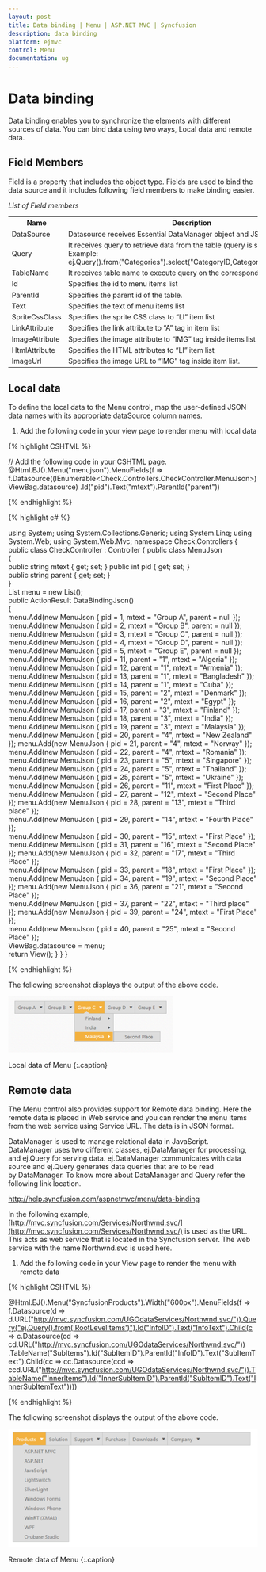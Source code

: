 ```yaml
---
layout: post
title: Data binding | Menu | ASP.NET MVC | Syncfusion
description: data binding
platform: ejmvc
control: Menu
documentation: ug
---
```


# Data binding

Data binding enables you to synchronize the elements with different sources of data. You can bind data using two ways, Local data and remote data. 

## Field Members

Field is a property that includes the object type. Fields are used to bind the data source and it includes following field members to make binding easier.

_List of Field members_

<table>
<tr>
<th>
Name</th><th>
Description</th></tr>
<tr>
<td>
DataSource</td><td>
Datasource receives Essential DataManager object and JSON object. </td></tr>
<tr>
<td>
Query</td><td>
It receives query to retrieve data from the table (query is same as SQL). Example:  ej.Query().from("Categories").select("CategoryID,CategoryName").take(3);</td></tr>
<tr>
<td>
TableName</td><td>
It receives table name to execute query on the corresponding table</td></tr>
<tr>
<td>
Id</td><td>
Specifies the id to menu items list</td></tr>
<tr>
<td>
ParentId</td><td>
Specifies the parent id of the table.</td></tr>
<tr>
<td>
Text</td><td>
Specifies the text of menu items list</td></tr>
<tr>
<td>
SpriteCssClass</td><td>
Specifies the sprite CSS class to “LI” item list</td></tr>
<tr>
<td>
LinkAttribute</td><td>
Specifies the link attribute to “A” tag in item list</td></tr>
<tr>
<td>
ImageAttribute</td><td>
Specifies the image attribute to “IMG” tag inside items list </td></tr>
<tr>
<td>
HtmlAttribute</td><td>
Specifies the HTML attributes to “LI” item list</td></tr>
<tr>
<td>
ImageUrl</td><td>
Specifies the image URL to “IMG” tag inside item list. </td></tr>
</table>

## Local data

To define the local data to the Menu control, map the user-defined JSON data names with its appropriate dataSource column names.

1. Add the following code in your view page to render menu with local data


{% highlight CSHTML %}

// Add the following code in your CSHTML page.
@Html.EJ().Menu("menujson").MenuFields(f => 
f.Datasource((IEnumerable<Check.Controllers.CheckController.MenuJson>)ViewBag.datasource)
.Id("pid").Text("mtext").ParentId("parent"))
	   
{% endhighlight %}

{% highlight c# %}

using System;
using System.Collections.Generic;
using System.Linq;
using System.Web;
using System.Web.Mvc;
namespace Check.Controllers
{
    public class CheckController : Controller 
	{
		public class MenuJson    
		{   
			public string mtext { get; set; } 
			public int pid { get; set; }  
			public string parent { get; set; }  
		}   
		List<MenuJson> menu = new List<MenuJson>();  
		public ActionResult DataBindingJson()    
		{          
			menu.Add(new MenuJson { pid = 1, mtext = "Group A", parent = null }); 
			menu.Add(new MenuJson { pid = 2, mtext = "Group B", parent = null });
            menu.Add(new MenuJson { pid = 3, mtext = "Group C", parent = null });  
			menu.Add(new MenuJson { pid = 4, mtext = "Group D", parent = null });  
			menu.Add(new MenuJson { pid = 5, mtext = "Group E", parent = null });  
			menu.Add(new MenuJson { pid = 11, parent = "1", mtext = "Algeria" });  
			menu.Add(new MenuJson { pid = 12, parent = "1", mtext = "Armenia" });   
			menu.Add(new MenuJson { pid = 13, parent = "1", mtext = "Bangladesh" }); 
			menu.Add(new MenuJson { pid = 14, parent = "1", mtext = "Cuba" });      
			menu.Add(new MenuJson { pid = 15, parent = "2", mtext = "Denmark" });   
			menu.Add(new MenuJson { pid = 16, parent = "2", mtext = "Egypt" });     
			menu.Add(new MenuJson { pid = 17, parent = "3", mtext = "Finland" });   
			menu.Add(new MenuJson { pid = 18, parent = "3", mtext = "India" });     
			menu.Add(new MenuJson { pid = 19, parent = "3", mtext = "Malaysia" });   
			menu.Add(new MenuJson { pid = 20, parent = "4", mtext = "New Zealand" });
            menu.Add(new MenuJson { pid = 21, parent = "4", mtext = "Norway" });      
			menu.Add(new MenuJson { pid = 22, parent = "4", mtext = "Romania" });     
			menu.Add(new MenuJson { pid = 23, parent = "5", mtext = "Singapore" });   
			menu.Add(new MenuJson { pid = 24, parent = "5", mtext = "Thailand" });      
			menu.Add(new MenuJson { pid = 25, parent = "5", mtext = "Ukraine" });     
			menu.Add(new MenuJson { pid = 26, parent = "11", mtext = "First Place" }); 
			menu.Add(new MenuJson { pid = 27, parent = "12", mtext = "Second Place" }); 
			menu.Add(new MenuJson { pid = 28, parent = "13", mtext = "Third place" });     
			menu.Add(new MenuJson { pid = 29, parent = "14", mtext = "Fourth Place" });  
			menu.Add(new MenuJson { pid = 30, parent = "15", mtext = "First Place" });    
			menu.Add(new MenuJson { pid = 31, parent = "16", mtext = "Second Place" }); 
			menu.Add(new MenuJson { pid = 32, parent = "17", mtext = "Third Place" });     
			menu.Add(new MenuJson { pid = 33, parent = "18", mtext = "First Place" });    
			menu.Add(new MenuJson { pid = 34, parent = "19", mtext = "Second Place" });
			menu.Add(new MenuJson { pid = 36, parent = "21", mtext = "Second Place" });   
			menu.Add(new MenuJson { pid = 37, parent = "22", mtext = "Third place" });
			menu.Add(new MenuJson { pid = 39, parent = "24", mtext = "First Place" });    
			menu.Add(new MenuJson { pid = 40, parent = "25", mtext = "Second Place" });   
			ViewBag.datasource = menu;  
			return View();
		} 
	}
}

{% endhighlight %}

The following screenshot displays the output of the above code.

![](Data-binding_images/Data-binding_img1.png)

Local data of Menu
{:.caption}

## Remote data

The Menu control also provides support for Remote data binding. Here the remote data is placed in Web service and you can render the menu items from the web service using Service URL. The data is in JSON format. 

DataManager is used to manage relational data in JavaScript. DataManager uses two different classes, ej.DataManager for processing, and ej.Query for serving data. ej.DataManager communicates with data source and ej.Query generates data queries that are to be read by DataManager. To know more about DataManager and Query refer the following link location.

<http://help.syncfusion.com/aspnetmvc/menu/data-binding>

In the following example, [http://mvc.syncfusion.com/Services/Northwnd.svc/](http://mvc.syncfusion.com/Services/Northwnd.svc/) is used as the URL. This acts as web service that is located in the Syncfusion server. The web service with the name Northwnd.svc is used here.

1. Add the following code in your View page to render the menu with remote data


{% highlight CSHTML %}

@Html.EJ().Menu("SyncfusionProducts").Width("600px").MenuFields(f => f.Datasource(d =>
d.URL("http://mvc.syncfusion.com/UGOdataServices/Northwnd.svc/")).Query("ej.Query().from('RootLevelItems')").Id("InfoID").Text("InfoText").Child(c => 
c.Datasource(cd => 
cd.URL("http://mvc.syncfusion.com/UGOdataServices/Northwnd.svc/"))  .TableName("SubItems").Id("SubItemID").ParentId("InfoID").Text("SubItemText").Child(cc => 
cc.Datasource(ccd => 
ccd.URL("http://mvc.syncfusion.com/UGOdataServices/Northwnd.svc/")).TableName("InnerItems").Id("InnerSubItemID").ParentId("SubItemID").Text("InnerSubItemText"))))

{% endhighlight %}



The following screenshot displays the output of the above code. 

![](Data-binding_images/Data-binding_img2.png)

Remote data of Menu
{:.caption}

